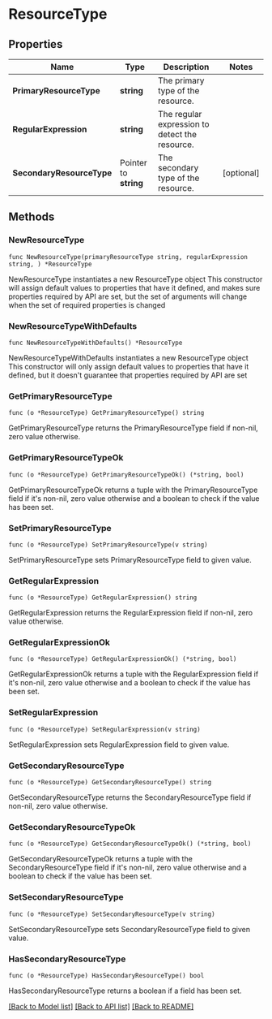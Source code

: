 # ResourceType

## Properties

Name | Type | Description | Notes
------------ | ------------- | ------------- | -------------
**PrimaryResourceType** | **string** | The primary type of the resource. | 
**RegularExpression** | **string** | The regular expression to detect the resource. | 
**SecondaryResourceType** | Pointer to **string** | The secondary type of the resource. | [optional] 

## Methods

### NewResourceType

`func NewResourceType(primaryResourceType string, regularExpression string, ) *ResourceType`

NewResourceType instantiates a new ResourceType object
This constructor will assign default values to properties that have it defined,
and makes sure properties required by API are set, but the set of arguments
will change when the set of required properties is changed

### NewResourceTypeWithDefaults

`func NewResourceTypeWithDefaults() *ResourceType`

NewResourceTypeWithDefaults instantiates a new ResourceType object
This constructor will only assign default values to properties that have it defined,
but it doesn't guarantee that properties required by API are set

### GetPrimaryResourceType

`func (o *ResourceType) GetPrimaryResourceType() string`

GetPrimaryResourceType returns the PrimaryResourceType field if non-nil, zero value otherwise.

### GetPrimaryResourceTypeOk

`func (o *ResourceType) GetPrimaryResourceTypeOk() (*string, bool)`

GetPrimaryResourceTypeOk returns a tuple with the PrimaryResourceType field if it's non-nil, zero value otherwise
and a boolean to check if the value has been set.

### SetPrimaryResourceType

`func (o *ResourceType) SetPrimaryResourceType(v string)`

SetPrimaryResourceType sets PrimaryResourceType field to given value.


### GetRegularExpression

`func (o *ResourceType) GetRegularExpression() string`

GetRegularExpression returns the RegularExpression field if non-nil, zero value otherwise.

### GetRegularExpressionOk

`func (o *ResourceType) GetRegularExpressionOk() (*string, bool)`

GetRegularExpressionOk returns a tuple with the RegularExpression field if it's non-nil, zero value otherwise
and a boolean to check if the value has been set.

### SetRegularExpression

`func (o *ResourceType) SetRegularExpression(v string)`

SetRegularExpression sets RegularExpression field to given value.


### GetSecondaryResourceType

`func (o *ResourceType) GetSecondaryResourceType() string`

GetSecondaryResourceType returns the SecondaryResourceType field if non-nil, zero value otherwise.

### GetSecondaryResourceTypeOk

`func (o *ResourceType) GetSecondaryResourceTypeOk() (*string, bool)`

GetSecondaryResourceTypeOk returns a tuple with the SecondaryResourceType field if it's non-nil, zero value otherwise
and a boolean to check if the value has been set.

### SetSecondaryResourceType

`func (o *ResourceType) SetSecondaryResourceType(v string)`

SetSecondaryResourceType sets SecondaryResourceType field to given value.

### HasSecondaryResourceType

`func (o *ResourceType) HasSecondaryResourceType() bool`

HasSecondaryResourceType returns a boolean if a field has been set.


[[Back to Model list]](../README.md#documentation-for-models) [[Back to API list]](../README.md#documentation-for-api-endpoints) [[Back to README]](../README.md)


